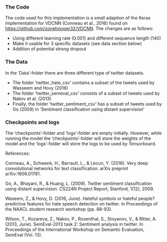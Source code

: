 ### The Code

The code used for this implementation is a small adaption of the Keras implementation for VDCNN (Conneau et al., 2016) found on https://github.com/zonetrooper32/VDCNN. 
The changes are as follows:
 - Using different learning rate (0.001) and different sequence length (140)
 - Make it usable for 3 specific datasets (see data section below)
 - Addition of potential strong dropout


### The Data

In the ‘Data’-folder there are three different type of twitter datasets. 
 - The folder ‘twitter_hate_csv’ contains a subset of the tweets used by Wasseem and Hovy (2016) 
 - The folder ‘twitter_semeval_csv’ consists of a subset of tweets used by Nakov et al. (2013) 
 - Finally, the folder ‘twitter_sentiment_csv’ has a subset of tweets used by Go (2009) in ‘Sentiment classification using distant supervision’ 


### Checkpoints and logs

The ‘checkpoints’-folder and ‘logs’-folder are empty initially. 
However, while running the model the ‘checkpoints’-folder will store the weights of the model and the ‘logs’-folder will store the logs to be used by Tensorboard. 


References:

Conneau, A., Schwenk, H., Barrault, L., & Lecun, Y. (2016). Very deep convolutional networks for text classification. arXiv preprint arXiv:1606.01781.

Go, A., Bhayani, R., & Huang, L. (2009). Twitter sentiment classification using distant supervision. CS224N Project Report, Stanford, 1(12), 2009.

Waseem, Z., & Hovy, D. (2016, June). Hateful symbols or hateful people? predictive features for hate speech detection on twitter. In Proceedings of the NAACL student research workshop (pp. 88-93).

Wilson, T., Kozareva, Z., Nakov, P., Rosenthal, S., Stoyanov, V., & Ritter, A. (2013, June). SemEval-2013 task 2: Sentiment analysis in twitter. In Proceedings of the International Workshop on Semantic Evaluation, SemEval (Vol. 13).

